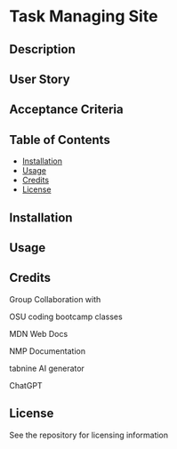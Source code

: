 # Task Managing Site


## Description


## User Story



## Acceptance Criteria



## Table of Contents

- [Installation](#installation)
- [Usage](#usage)
- [Credits](#credits)
- [License](#license)

## Installation



## Usage



## Credits

Group Collaboration with 

OSU coding bootcamp classes

MDN Web Docs

NMP Documentation

tabnine AI generator

ChatGPT


## License

See the repository for licensing information